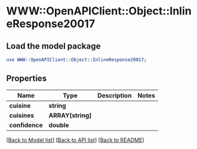 # WWW::OpenAPIClient::Object::InlineResponse20017

## Load the model package
```perl
use WWW::OpenAPIClient::Object::InlineResponse20017;
```

## Properties
Name | Type | Description | Notes
------------ | ------------- | ------------- | -------------
**cuisine** | **string** |  | 
**cuisines** | **ARRAY[string]** |  | 
**confidence** | **double** |  | 

[[Back to Model list]](../README.md#documentation-for-models) [[Back to API list]](../README.md#documentation-for-api-endpoints) [[Back to README]](../README.md)


